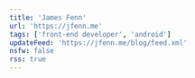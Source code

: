 ```yaml
---
title: 'James Fenn'
url: 'https://jfenn.me'
tags: ['front-end developer', 'android']
updateFeed: 'https://jfenn.me/blog/feed.xml'
nsfw: false
rss: true
---
```

